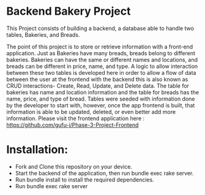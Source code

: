 <h1> Backend Bakery Project </h1

This Project consists of building a backend, a database able to handle two tables, Bakeries, and Breads. 

The point of this project is to store or retrieve information with a front-end application.
Just as Bakeries have many breads, breads belong to different bakeries. Bakeries can have the same or different names and locations, and breads can be different in price, name, and type.
A logic to allow interaction between these two tables is developed here in order to allow a flow of data between the user at the frontend with the backend this is also known as CRUD interactions- Create, Read, Update, and Delete data. 
The table for bakeries has name and location information and the table for breads has the name, price, and type of bread. Tables were seeded with information done by the developer to start with, however, once the app frontend is built, that information is able to be updated, deleted, or even better add more information. Please visit the frontend application here : https://github.com/gufu-j/Phase-3-Project-Frontend

<h1> Installation: </h2>

- Fork and Clone this repository on your device.
- Start the backend of the application, then run bundle exec rake server.
- Run bundle install to install the required dependencies.
- Run bundle exec rake server

